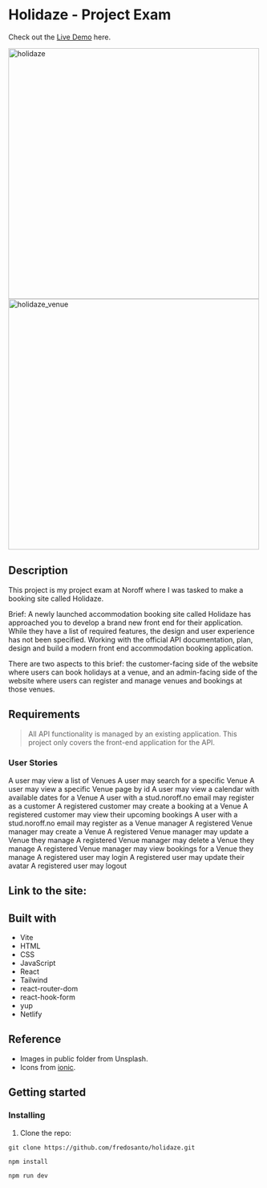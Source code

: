 # Holidaze - Project Exam

Check out the [Live Demo](https://fredo-holidaze.netlify.app/) here.

<img width="500" alt="holidaze" src="https://github.com/fredosanto/holidaze/assets/93183340/e18e8b39-db4f-43f0-b13c-43e78e7e4249">

<img width="500" alt="holidaze_venue" src="https://github.com/fredosanto/holidaze/assets/93183340/b4bc867c-179b-4d38-85cc-b39e6d21bd23">



## Description

This project is my project exam at Noroff where I was tasked to make a booking site called Holidaze.

Brief:
A newly launched accommodation booking site called Holidaze has approached you to develop a brand new front end for their application. While they have a list of required features, the design and user experience has not been specified. Working with the official API documentation, plan, design and build a modern front end accommodation booking application.

There are two aspects to this brief: the customer-facing side of the website where users can book holidays at a venue, and an admin-facing side of the website where users can register and manage venues and bookings at those venues.

## Requirements

> All API functionality is managed by an existing application. This project only covers the front-end application for the API.

### User Stories

A user may view a list of Venues
A user may search for a specific Venue
A user may view a specific Venue page by id
A user may view a calendar with available dates for a Venue
A user with a stud.noroff.no email may register as a customer
A registered customer may create a booking at a Venue
A registered customer may view their upcoming bookings
A user with a stud.noroff.no email may register as a Venue manager
A registered Venue manager may create a Venue
A registered Venue manager may update a Venue they manage
A registered Venue manager may delete a Venue they manage
A registered Venue manager may view bookings for a Venue they manage
A registered user may login
A registered user may update their avatar
A registered user may logout

## Link to the site:

## Built with

- Vite
- HTML
- CSS
- JavaScript
- React
- Tailwind
- react-router-dom
- react-hook-form
- yup
- Netlify

## Reference

- Images in public folder from Unsplash.
- Icons from [ionic](https://ionic.io/ionicons).

## Getting started

### Installing

1. Clone the repo:

```
git clone https://github.com/fredosanto/holidaze.git

npm install

npm run dev
```
